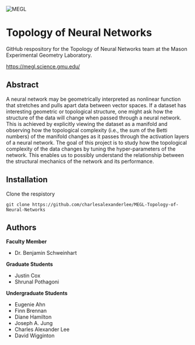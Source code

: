 ![MEGL](https://encrypted-tbn0.gstatic.com/images?q=tbn:ANd9GcTWw5s9IvIPr-aXmzLOGBrk42jTaG2Srmj_EQ&s)

# Topology of Neural Networks
GitHub respository for the Topology of Neural Networks team at the Mason Experimental Geometry Laboratory.

https://megl.science.gmu.edu/

## Abstract
A neural network may be geometrically interpreted as nonlinear function that stretches and pulls apart data between vector spaces. If a dataset has interesting geometric or topological structure, one might ask how the structure of the data will change when passed through a neural network. This is achieved by explicitly viewing the dataset as a manifold and observing how the topological complexity (i.e., the sum of the Betti numbers) of the manifold changes as it passes through the activation layers of a neural network. The goal of this project is to study how the topological complexity of the data changes by tuning the hyper-parameters of the network. This enables us to possibly understand the relationship between the structural mechanics of the network and its performance.

## Installation
Clone the respistory
```
git clone https://github.com/charlesalexanderlee/MEGL-Topology-of-Neural-Networks
```

## Authors
**Faculty Member**
* Dr. Benjamin Schweinhart

**Graduate Students**
* Justin Cox
* Shrunal Pothagoni

**Undergraduate Students**
* Eugenie Ahn
* Finn Brennan
* Diane Hamilton
* Joseph A. Jung
* Charles Alexander Lee
* David Wigginton